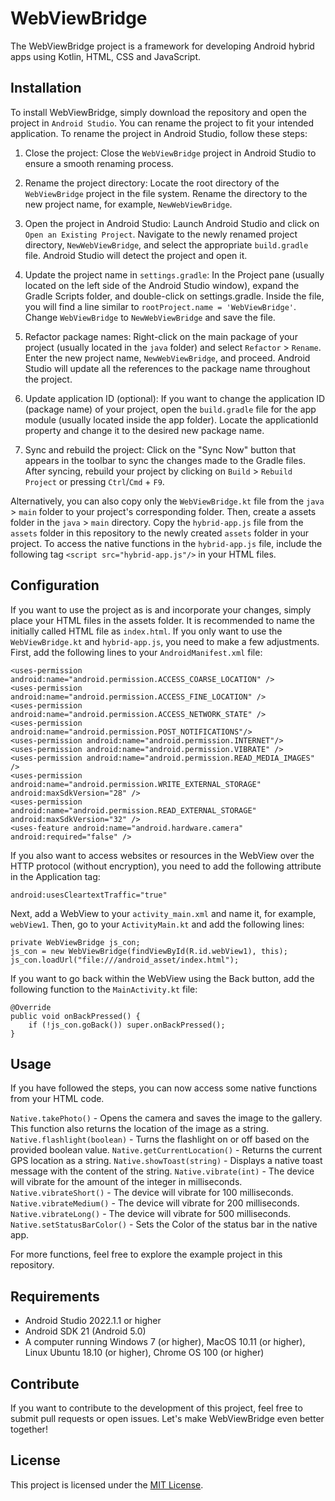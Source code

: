 # WebViewBridge
The WebViewBridge project is a framework for developing Android hybrid apps using Kotlin, HTML, CSS and JavaScript.

## Installation
To install WebViewBridge, simply download the repository and open the project in `Android Studio`.
You can rename the project to fit your intended application. To rename the project in Android Studio, follow these steps:

1. Close the project: Close the `WebViewBridge` project in Android Studio to ensure a smooth renaming process.

2. Rename the project directory: Locate the root directory of the `WebViewBridge` project in the file system. Rename the directory to the new project name, for example, `NewWebViewBridge`.

3. Open the project in Android Studio: Launch Android Studio and click on `Open an Existing Project`. Navigate to the newly renamed project directory, `NewWebViewBridge`, and select the appropriate `build.gradle` file. Android Studio will detect the project and open it.

4. Update the project name in `settings.gradle`: In the Project pane (usually located on the left side of the Android Studio window), expand the Gradle Scripts folder, and double-click on settings.gradle. Inside the file, you will find a line similar to `rootProject.name = 'WebViewBridge'`. Change `WebViewBridge` to `NewWebViewBridge` and save the file.

5. Refactor package names: Right-click on the main package of your project (usually located in the `java` folder) and select `Refactor` > `Rename`. Enter the new project name, `NewWebViewBridge`, and proceed. Android Studio will update all the references to the package name throughout the project.

6. Update application ID (optional): If you want to change the application ID (package name) of your project, open the `build.gradle` file for the app module (usually located inside the app folder). Locate the applicationId property and change it to the desired new package name.

7. Sync and rebuild the project: Click on the "Sync Now" button that appears in the toolbar to sync the changes made to the Gradle files. After syncing, rebuild your project by clicking on `Build` > `Rebuild Project` or pressing `Ctrl`/`Cmd` + `F9`.

Alternatively, you can also copy only the `WebViewBridge.kt` file from the `java` > `main` folder to your project's corresponding folder. Then, create a assets folder in the `java` > `main` directory. Copy the `hybrid-app.js` file from the `assets` folder in this repository to the newly created `assets` folder in your project. To access the native functions in the `hybrid-app.js` file, include the following tag `<script src="hybrid-app.js"/>` in your HTML files.

## Configuration
If you want to use the project as is and incorporate your changes, simply place your HTML files in the assets folder. It is recommended to name the initially called HTML file as `index.html`. If you only want to use the `WebViewBridge.kt` and `hybrid-app.js`, you need to make a few adjustments. First, add the following lines to your `AndroidManifest.xml` file:

`<uses-permission android:name="android.permission.ACCESS_COARSE_LOCATION" />`  
`<uses-permission android:name="android.permission.ACCESS_FINE_LOCATION" />`  
`<uses-permission android:name="android.permission.ACCESS_NETWORK_STATE" />`  
`<uses-permission android:name="android.permission.POST_NOTIFICATIONS"/>`  
`<uses-permission android:name="android.permission.INTERNET"/>`  
`<uses-permission android:name="android.permission.VIBRATE" />`  
`<uses-permission android:name="android.permission.READ_MEDIA_IMAGES" />`  
`<uses-permission android:name="android.permission.WRITE_EXTERNAL_STORAGE" android:maxSdkVersion="28" />`  
`<uses-permission android:name="android.permission.READ_EXTERNAL_STORAGE" android:maxSdkVersion="32" />`  
`<uses-feature android:name="android.hardware.camera" android:required="false" />`  

If you also want to access websites or resources in the WebView over the HTTP protocol (without encryption), you need to add the following attribute in the Application tag:

`android:usesCleartextTraffic="true"`

Next, add a WebView to your `activity_main.xml` and name it, for example, `webView1`. Then, go to your `ActivityMain.kt` and add the following lines:

`private WebViewBridge js_con;`  
`js_con = new WebViewBridge(findViewById(R.id.webView1), this);`  
`js_con.loadUrl("file:///android_asset/index.html");`  

If you want to go back within the WebView using the Back button, add the following function to the `MainActivity.kt` file:

`@Override`  
`public void onBackPressed() {`  
`    if (!js_con.goBack()) super.onBackPressed();`  
`}`  

## Usage
If you have followed the steps, you can now access some native functions from your HTML code.

`Native.takePhoto()` - Opens the camera and saves the image to the gallery. This function also returns the location of the image as a string.
`Native.flashlight(boolean)` - Turns the flashlight on or off based on the provided boolean value.
`Native.getCurrentLocation()` - Returns the current GPS location as a string.
`Native.showToast(string)` - Displays a native toast message with the content of the string.
`Native.vibrate(int)` - The device will vibrate for the amount of the integer in milliseconds.
`Native.vibrateShort()` - The device will vibrate for 100 milliseconds.
`Native.vibrateMedium()` - The device will vibrate for 200 milliseconds.
`Native.vibrateLong()` - The device will vibrate for 500 milliseconds.
`Native.setStatusBarColor()` - Sets the Color of the status bar in the native app.

For more functions, feel free to explore the example project in this repository.

## Requirements
- Android Studio 2022.1.1 or higher
- Android SDK 21 (Android 5.0)
- A computer running Windows 7 (or higher), MacOS 10.11 (or higher), Linux Ubuntu 18.10 (or higher), Chrome OS 100 (or higher)

## Contribute
If you want to contribute to the development of this project, feel free to submit pull requests or open issues. Let's make WebViewBridge even better together!

## License
This project is licensed under the [MIT License](LICENSE).
